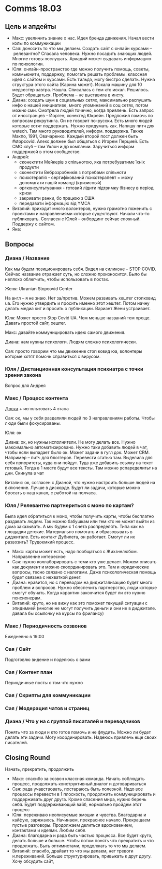 # Comms 18.03

## Цель и апдейты

* Макс: увеличить знание о нас. Идея бренда движения. Начал вести колы по коммуникации
* Сая: доносить то что мы делаем. Создать сайт с онлайн курсами – релевантно? Спасала человека. Нужно посадить знающих людей. Многие готовы послушать. Аркадий может выдавать информацию по психологии.
* Юля: онлайн-пространство где можно получить помощь, советы, коммьюнити, поддержку, помогать решать проблемы. классная идея с сайтом и курсами. Есть тильда, могу быстро сделать. Нужна структура этого сайта \(Карина может\). Искала машину для 10 медсестер завтра. Нашла. Списалась с тем кто искал. Решилось. Будет обращаться. Проблема – не выставила в инсту.
* Диана: создать шум в социальных сетях, максимально распушить инфо о нашей инициативе, много упоминаний в соц сетях, потом можно сми. Смотрела людей точечно, когда привлечь. Есть запрос от иностранцев – Йорген, конектед Юкрейн. Предложил помочь по вопросам рекрутинга. Он не говорит по-русски. Есть много людей которые хотят поддержать. Нужно придумать как. Напишу питч для wetech. Там много руководителей, информ. поддержка. Также Макпо, 1991, Овачаренко. Каждый второй пост должен быть \#stopcovid. Алекс должен был общаться с Игорем Перцией. Есть СМО клуб – там Уклон и др компании. Заручиться информ поддержкой в этом сообществе.
* Андрей: 
  * сконектити Мейкерів з спільнотою, яка потребуватиме їхніх продукти
  * сконектити Веброзробників з потребами спільноти
  * психотерапія - сертифікований психотерапевт = можу допомагати нашій команді \(кризисный\)
  * оргконсултьтування - готовий лідити підтримку бізнесу в період кризи
  * закривати ранки, бо працюю з США
  * передавати інформацію від YMCA
* Виталий: приходит много волонтеров, нужно грамотно поженить с проектами и направлениями которые существуют. Начали что-то публиковать. Согласен с Юлей – онбординг сейчас сложный. Поддержу с сайтом.
* Яна: 

## Вопросы

### Диана / Название

Как мы будем позиционировать себя. Видел на силиконе – STOP COVID. Сейчас название отражает суть, но сложно произносится. Было бы неплохо облегчить, чтобы использовать в постах.

Женя: Ukranian Stopcovid Center

На англ – я не знаю. Нет за/против. Можем развивать хештег стопковид ua. Его нужно утвердить и просить именно этот хештег. Потом начну делать медиа кит и просить о публикации. Вариант Жени устраивает. 

Юля: Может просто Stop Covid UA. Чем меньше названий тем проще. Давать простой сайт, хештег.

Макс: давайте коммуницировать идею самого движения. 

Диана: нам нужны психологи. Людям сложно психологически.

Сая: просто говорим что мы движение стоп ковид юа, волонтеры которые хотят помочь справиться с вирусом.

### Юля / Дистанционная консультация психиатра с точки зрения закона

Вопрос для Андрея

### Макс / Процесс контента

[Доска](https://trello.com/b/xjcCv4vB/%D0%BA%D0%BE%D0%BC%D0%BC%D1%83%D0%BD%D0%B8%D0%BA%D0%B0%D1%86%D0%B8%D0%B8) + использовать 4 этапа

Сая: ок, мы у себя разделили людей по 3 направлениям работы. Чтобы люди были фокусированы.

Юля: ок

Диана: ок, но нужны исполнители. Не могу делать все. Нужно максимально автоматизировано. Нужно таки добавить людей в чат, чтобы если выпадает было ок. Может задачи в гугл док. Может CRM. Например – питч для блоггеров. Перевести статью там. Выделила для себя приоритеты, куда они пойдут. Туда уже добавить ссылку на текст готовый. Тогда в 1 месте будут все тексты. Там можно рспаределитьт на дни. Скинула в чат

Виталик: ок, согласен с Дианой, что нужно настроить больше людей на включение. Лучше в дискорде. Будут ли задачи, которые можно бросать в наш канал, с работой на полчаса. 

### Юля / Релевантно партнериться с моно по картам?

Была идея обратиться к моно, чтобы получить карты, чтобы бесплатно раздавать людям. Так можно бабушкам или тем кто не может выйти из дома заказывать. А мы будем с 1 счета распределять. Типа как на площадки детские. Материально помогать и образовывать в диджитале. Есть контакт Дубилета, он работает. Смогут ли их развозить? Трудоемкий процесс.

* Макс: карты может есть, надо пообщаться с Жихзнелюбом. Направление интересное
* Сая: нужно коллаборировать с теми кто уже делает. Можем описать как документ и можно скоординировать это. Там и юридические вопросы, тесно связано с налогами. Даже психологическая помощь будет связана с нехваткой денег.
* Диана: нравится, но с переводом на диджитализацию будет много проблем и вопросов. Нужно обеспечить партнерство, люди которые смогут обучать. Когда карантин закончится будет ли это нужно пенсионерам.
* Виталий: круто, но не вижу как это поможет текущей ситуации с эпидимией \(многие не могут получить деньги и они не в диджитале. давала бы ссылочку на курсы по фрилансу\)

### Макс / Периодичность созвонов

Ежедневно в 19:00

### Сая / Сайт

Подготовлю видение и поделюсь с вами

### Сая / Контент план

Периодичные посты о том что нужно

### Сая / Скрипты для коммуникации



### Сая / Модерация чатов и страниц



### Диана / Что у на с группой писаталей и переводчиков

Понять что за люди и кто готов помочь и не флудить. Можно ли будет делать эти задачи. Могу координировать. Надеюсь привлечь еще своих писателей.

## Closing Round

Начать, прекратить, продолжить

* Макс: спасибо за созвон классная команда. Начать соблюдать процесс, продолжать конструктивный диалог и договариваться
* Сая: рада учавствовать, постараюсь быть полезной. Надо все процессы перевести в 1 плоскость, продолжить коммуницировать и поддерживать друг друга. Кроме спасения мира, нужно беречь себя. Будет поддерживающий вайб, нормально пройдем этот процесс
* Юля: переживаю неописуемые эмоции и чувства. Благодарна и кайфую, заряжаюсь. Начинаем, прекрасное начало. Прекращаем пустые разговоры. Продолжаем делиться вдохновением, контактами и идеями. Любим себя.
* Диана: благодарна и рада быть частью процесса. Все будет круто, делать больше и больше. Чтобы потом понять что прекратить и что продолжать. Быть оптимистами, продолжать то что мы делаем.
* Виталий: спасибо, драйвит то что мы делаем, нет тревоги и.переживаний. Больше структурировать, привыкать к друг другу. Хочу обсудить сайт, 

